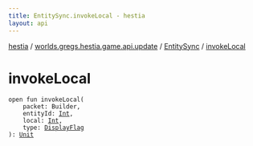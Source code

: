 ```yaml
---
title: EntitySync.invokeLocal - hestia
layout: api
---
```


<div class='api-docs-breadcrumbs'><a href="../../index.html">hestia</a> / <a href="../index.html">worlds.gregs.hestia.game.api.update</a> / <a href="index.html">EntitySync</a> / <a href="./invoke-local.html">invokeLocal</a></div>

# invokeLocal

<div class="signature"><code><span class="keyword">open</span> <span class="keyword">fun </span><span class="identifier">invokeLocal</span><span class="symbol">(</span><br/>&nbsp;&nbsp;&nbsp;&nbsp;<span class="parameterName" id="worlds.gregs.hestia.game.api.update.EntitySync$invokeLocal(world.gregs.hestia.core.network.packets.Packet.Builder, kotlin.Int, kotlin.Int, worlds.gregs.hestia.game.update.DisplayFlag)/packet">packet</span><span class="symbol">:</span>&nbsp;<span class="identifier">Builder</span><span class="symbol">, </span><br/>&nbsp;&nbsp;&nbsp;&nbsp;<span class="parameterName" id="worlds.gregs.hestia.game.api.update.EntitySync$invokeLocal(world.gregs.hestia.core.network.packets.Packet.Builder, kotlin.Int, kotlin.Int, worlds.gregs.hestia.game.update.DisplayFlag)/entityId">entityId</span><span class="symbol">:</span>&nbsp;<a href="https://kotlinlang.org/api/latest/jvm/stdlib/kotlin/-int/index.html"><span class="identifier">Int</span></a><span class="symbol">, </span><br/>&nbsp;&nbsp;&nbsp;&nbsp;<span class="parameterName" id="worlds.gregs.hestia.game.api.update.EntitySync$invokeLocal(world.gregs.hestia.core.network.packets.Packet.Builder, kotlin.Int, kotlin.Int, worlds.gregs.hestia.game.update.DisplayFlag)/local">local</span><span class="symbol">:</span>&nbsp;<a href="https://kotlinlang.org/api/latest/jvm/stdlib/kotlin/-int/index.html"><span class="identifier">Int</span></a><span class="symbol">, </span><br/>&nbsp;&nbsp;&nbsp;&nbsp;<span class="parameterName" id="worlds.gregs.hestia.game.api.update.EntitySync$invokeLocal(world.gregs.hestia.core.network.packets.Packet.Builder, kotlin.Int, kotlin.Int, worlds.gregs.hestia.game.update.DisplayFlag)/type">type</span><span class="symbol">:</span>&nbsp;<a href="../../worlds.gregs.hestia.game.update/-display-flag/index.html"><span class="identifier">DisplayFlag</span></a><br/><span class="symbol">)</span><span class="symbol">: </span><a href="https://kotlinlang.org/api/latest/jvm/stdlib/kotlin/-unit/index.html"><span class="identifier">Unit</span></a></code></div>
